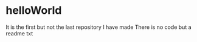 # helloWorld
It is the first but not the last repository I have made
There is no code but a readme txt
